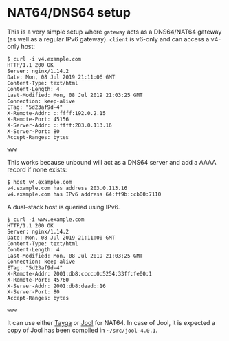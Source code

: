 # NAT64/DNS64 setup

This is a very simple setup where `gateway` acts as a DNS64/NAT64
gateway (as well as a regular IPv6 gateway). `client` is v6-only and
can access a v4-only host:

    $ curl -i v4.example.com
    HTTP/1.1 200 OK
    Server: nginx/1.14.2
    Date: Mon, 08 Jul 2019 21:11:06 GMT
    Content-Type: text/html
    Content-Length: 4
    Last-Modified: Mon, 08 Jul 2019 21:03:25 GMT
    Connection: keep-alive
    ETag: "5d23af9d-4"
    X-Remote-Addr: ::ffff:192.0.2.15
    X-Remote-Port: 45156
    X-Server-Addr: ::ffff:203.0.113.16
    X-Server-Port: 80
    Accept-Ranges: bytes
    
    www

This works because unbound will act as a DNS64 server and add a AAAA
record if none exists:

    $ host v4.example.com
    v4.example.com has address 203.0.113.16
    v4.example.com has IPv6 address 64:ff9b::cb00:7110

A dual-stack host is queried using IPv6.

    $ curl -i www.example.com
    HTTP/1.1 200 OK
    Server: nginx/1.14.2
    Date: Mon, 08 Jul 2019 21:11:00 GMT
    Content-Type: text/html
    Content-Length: 4
    Last-Modified: Mon, 08 Jul 2019 21:03:25 GMT
    Connection: keep-alive
    ETag: "5d23af9d-4"
    X-Remote-Addr: 2001:db8:cccc:0:5254:33ff:fe00:1
    X-Remote-Port: 45760
    X-Server-Addr: 2001:db8:dead::16
    X-Server-Port: 80
    Accept-Ranges: bytes
    
    www

It can use either [Tayga][] or [Jool][] for NAT64. In case of Jool, it
is expected a copy of Jool has been compiled in `~/src/jool-4.0.1`.

[Tayga]: http://www.litech.org/tayga/
[Jool]: https://www.jool.mx/en/index.html
[Ecdysis]: https://ecdysis.viagenie.ca/download.html
